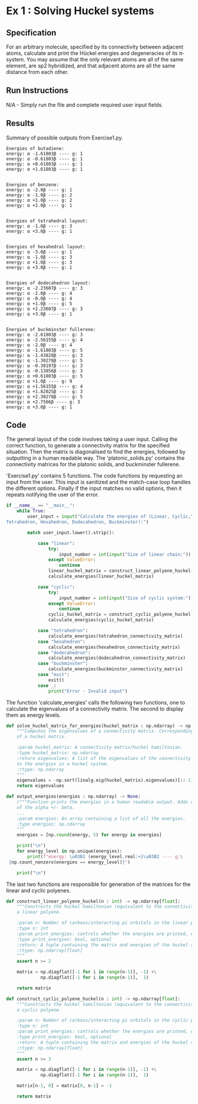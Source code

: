 # Ex 1 : Solving Huckel systems

## Specification
For an arbitrary molecule, specified by its connectivity between adjacent atoms, calculate and print
the Hückel energies and degeneracies of its π-system. You may assume that the only relevant atoms
are all of the same element, are sp2 hybridized, and that adjacent atoms are all the same distance
from each other.

## Run Instructions
N/A - Simply run the file and complete required user input fields.

## Results
Summary of possible outputs from Exercise1.py.
```
Energies of butadiene:
energy: α -1.61803β ---- g: 1
energy: α -0.61803β ---- g: 1
energy: α +0.61803β ---- g: 1
energy: α +1.61803β ---- g: 1


Energies of benzene:
energy: α -2.0β ---- g: 1
energy: α -1.0β ---- g: 2
energy: α +1.0β ---- g: 2
energy: α +2.0β ---- g: 1


Energies of tetrahedral layout:
energy: α -1.0β ---- g: 3
energy: α +3.0β ---- g: 1


Energies of hexahedral layout:
energy: α -3.0β ---- g: 1
energy: α -1.0β ---- g: 3
energy: α +1.0β ---- g: 3
energy: α +3.0β ---- g: 1


Energies of dodecahedron layout:
energy: α -2.23607β ---- g: 3
energy: α -2.0β ---- g: 4
energy: α -0.0β ---- g: 4
energy: α +1.0β ---- g: 5
energy: α +2.23607β ---- g: 3
energy: α +3.0β ---- g: 1


Energies of buckminster fullerene:
energy: α -2.61803β ---- g: 3
energy: α -2.56155β ---- g: 4
energy: α -2.0β ---- g: 4
energy: α -1.61803β ---- g: 5
energy: α -1.43828β ---- g: 3
energy: α -1.30278β ---- g: 5
energy: α -0.38197β ---- g: 3
energy: α -0.13856β ---- g: 3
energy: α +0.61803β ---- g: 5
energy: α +1.0β ---- g: 9
energy: α +1.56155β ---- g: 4
energy: α +1.82025β ---- g: 3
energy: α +2.30278β ---- g: 5
energy: α +2.7566β ---- g: 3
energy: α +3.0β ---- g: 1

```


## Code
The general layout of the code involves taking a user input. Calling the correct function, to generate a connectivity matrix for the specified situation. Then the matrix is diagonalised to find the energies, followed by outputting in a human readable way. The 'platonic_solids.py' contains the connectivity matrices for
the platonic solids, and buckminster fullerene.

'Exercise1.py' contains 5 functions. The code functions by requesting an input from the user. This input is sanitized and the match-case loop handles the different options. Finally if the input matches no valid options, then it repeats notifying the user of the error.
```python
if __name__ == "__main__":
    while True:
        user_input = input("Calculate the energies of (Linear, Cyclic,\
Tetrahedron, Hexahedron, Dodecahedron, Buckminster):")

        match user_input.lower().strip():

            case "linear":
                try:
                    input_number = int(input("Size of linear chain:"))
                except ValueError:
                    continue
                linear_huckel_matrix = construct_linear_polyene_huckel(n=input_number)
                calculate_energies(linear_huckel_matrix)

            case "cyclic":
                try:
                    input_number = int(input("Size of cyclic system:"))
                except ValueError:
                    continue
                cyclic_huckel_matrix = construct_cyclic_polyene_huckel(n=input_number)
                calculate_energies(cyclic_huckel_matrix)

            case "tetrahedron":
                calculate_energies(tetrahedron_connectivity_matrix)
            case "hexahedron":
                calculate_energies(hexahedron_connectivity_matrix)
            case "dodecahedron":
                calculate_energies(dodecahedron_connectivity_matrix)
            case "buckminster":
                calculate_energies(buckminster_connectivity_matrix)
            case "exit":
                exit()
            case _:
                print("Error - Invalid input")
```


The function 'calculate_energies' calls the following two functions, one to calculate the eigenvalues of a connectivity matrix. The second to display them as energy levels.

```python
def solve_huckel_matrix_for_energies(huckel_matrix : np.ndarray) -> np.ndarray[float]:
    """Computes the eigenvalues of a connectivity matrix. Corresponding to the energies
    of a huckel matrix.

    :param huckel_matrix: A connectivity matrix/huckel hamiltonian.
    :type huckel_matrix: np.ndarray
    :return eigenvalues: A list of the eigenvalues of the connectivity matrix. Corresponds
    to the energies in a huckel system.
    :rtype: np.ndarray
    """
    eigenvalues = -np.sort(linalg.eig(huckel_matrix).eigenvalues)[::-1]
    return eigenvalues
```
```python
def output_energies(energies : np.ndarray) -> None:
    r"""Function prints the energies in a human readable output. Adds detail
    of the alpha +/- beta.
    ...
    :param energies: An array containing a list of all the energies.
    :type energies: np.ndarray
    """
    energies = [np.round(energy, 5) for energy in energies]

    print("\n")
    for energy_level in np.unique(energies):
        print(f"energy: \u03B1 {energy_level.real:+}\u03B2 ---- g:\
 {np.count_nonzero(energies == energy_level)}")

    print("\n")
```


The last two functions are responsible for generation of the matrices for the linear and cyclic polyenes.

```python
def construct_linear_polyene_huckel(n : int) -> np.ndarray[float]:
    """Constructs the huckel hamiltonian (equivalent to the connectivity matrix) of
    a linear polyene.

    :param n: Number of carbons/interacting pi orbitals in the linear polyene
    :type n: int
    :param print_energies: controls whether the energies are printed, defaults to True
    :type print_energies: bool, optional
    :return: A tuple containing the matrix and energies of the huckel system.
    :rtype: np.ndarray[float]
    """
    assert n >= 2

    matrix = np.diagflat([-1 for i in range(n-1)], -1) +\
             np.diagflat([-1 for i in range(n-1)],  1)

    return matrix
```

```python
def construct_cyclic_polyene_huckel(n : int) -> np.ndarray[float]:
    """Constructs the huckel hamiltonian (equivalent to the connectivity matrix) of
    a cyclic polyene.

    :param n: Number of carbons/interacting pi orbitals in the cyclic polyene
    :type n: int
    :param print_energies: controls whether the energies are printed, defaults to True
    :type print_energies: bool, optional
    :return: A tuple containing the matrix and energies of the huckel system.
    :rtype: np.ndarray[float]
    """
    assert n >= 3

    matrix = np.diagflat([-1 for i in range(n-1)], -1) +\
             np.diagflat([-1 for i in range(n-1)],  1)

    matrix[n-1, 0] = matrix[0, n-1] = -1

    return matrix
```
